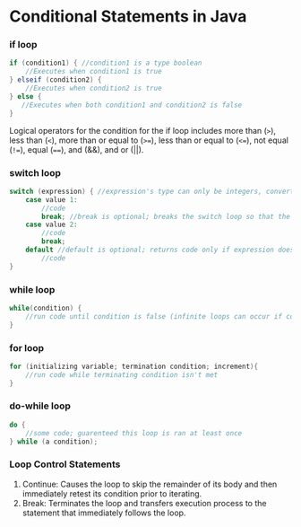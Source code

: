 # Conditional Statements in Java

### if loop

```java 
if (condition1) { //condition1 is a type boolean 
	//Executes when condition1 is true
} elseif (condition2) { 
	//Executes when condition2 is true
} else { 
   //Executes when both condition1 and condition2 is false
}
```
Logical operators for the condition for the if loop includes more than (`>`), less than (`<`), more than or equal to (`>=`), less than or equal to (`<=`), not equal (`!=`), equal (`==`), and (&&), and or (||). 

### switch loop 

```java
switch (expression) { //expression's type can only be integers, convertable integers (byte, short, char), strings and enums.
	case value 1: 
		//code
		break; //break is optional; breaks the switch loop so that the flow of control of the switch loop does not extend to the next case 
	case value 2: 
		//code
		break;
	default //default is optional; returns code only if expression does not equal to any of the cases. 
		//code
}
```

### while loop 

```java 
while(condition) {
	//run code until condition is false (infinite loops can occur if condition doesn't become false) 
} 
```

### for loop

```java
for (initializing variable; termination condition; increment){
	//run code while terminating condition isn't met
}
```

### do-while loop 

```java
do {
	//some code; guarenteed this loop is ran at least once
} while (a condition); 
```

### Loop Control Statements

1. Continue: Causes the loop to skip the remainder of its body and then immediately retest its condition prior to iterating. 
2. Break: Terminates the loop and transfers execution process to the statement that immediately follows the loop. 
